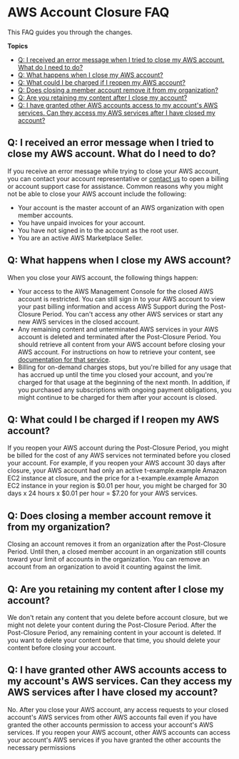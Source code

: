# AWS Account Closure FAQ<a name="account-closure-faq"></a>

This FAQ guides you through the changes\.

**Topics**
+ [Q: I received an error message when I tried to close my AWS account\. What do I need to do?](#closure-question-1)
+ [Q: What happens when I close my AWS account?](#closure-question-2)
+ [Q: What could I be charged if I reopen my AWS account?](#closure-question-3)
+ [Q: Does closing a member account remove it from my organization?](#closure-question-4)
+ [Q: Are you retaining my content after I close my account?](#closure-question-5)
+ [Q: I have granted other AWS accounts access to my account's AWS services\. Can they access my AWS services after I have closed my account?](#closure-question-6)

## Q: I received an error message when I tried to close my AWS account\. What do I need to do?<a name="closure-question-1"></a>

If you receive an error message while trying to close your AWS account, you can contact your account representative or [contact us](https://aws.amazon.com/contact-us/) to open a billing or account support case for assistance\. Common reasons why you might not be able to close your AWS account include the following:
+ Your account is the master account of an AWS organization with open member accounts\.
+ You have unpaid invoices for your account\.
+ You have not signed in to the account as the root user\.
+ You are an active AWS Marketplace Seller\. 

## Q: What happens when I close my AWS account?<a name="closure-question-2"></a>

When you close your AWS account, the following things happen:
+ Your access to the AWS Management Console for the closed AWS account is restricted\. You can still sign in to your AWS account to view your past billing information and access AWS Support during the Post\-Closure Period\. You can't access any other AWS services or start any new AWS services in the closed account\.
+ Any remaining content and unterminated AWS services in your AWS account is deleted and terminated after the Post\-Closure Period\. You should retrieve all content from your AWS account before closing your AWS account\. For instructions on how to retrieve your content, see [ documentation for that service](https://docs.aws.amazon.com/)\.
+ Billing for on\-demand charges stops, but you're billed for any usage that has accrued up until the time you closed your account, and you're charged for that usage at the beginning of the next month\. In addition, if you purchased any subscriptions with ongoing payment obligations, you might continue to be charged for them after your account is closed\.

## Q: What could I be charged if I reopen my AWS account?<a name="closure-question-3"></a>

If you reopen your AWS account during the Post\-Closure Period, you might be billed for the cost of any AWS services not terminated before you closed your account\. For example, if you reopen your AWS account 30 days after closure, your AWS account had only an active t\-example\.example Amazon EC2 instance at closure, and the price for a t\-example\.example Amazon EC2 instance in your region is $0\.01 per hour, you might be charged for 30 days x 24 hours x $0\.01 per hour = $7\.20 for your AWS services\. 

## Q: Does closing a member account remove it from my organization?<a name="closure-question-4"></a>

Closing an account removes it from an organization after the Post\-Closure Period\. Until then, a closed member account in an organization still counts toward your limit of accounts in the organization\. You can remove an account from an organization to avoid it counting against the limit\.

## Q: Are you retaining my content after I close my account?<a name="closure-question-5"></a>

We don't retain any content that you delete before account closure, but we might not delete your content during the Post\-Closure Period\. After the Post\-Closure Period, any remaining content in your account is deleted\. If you want to delete your content before that time, you should delete your content before closing your account\. 

## Q: I have granted other AWS accounts access to my account's AWS services\. Can they access my AWS services after I have closed my account?<a name="closure-question-6"></a>

No\. After you close your AWS account, any access requests to your closed account's AWS services from other AWS accounts fail even if you have granted the other accounts permission to access your account's AWS services\. If you reopen your AWS account, other AWS accounts can access your account's AWS services if you have granted the other accounts the necessary permissions